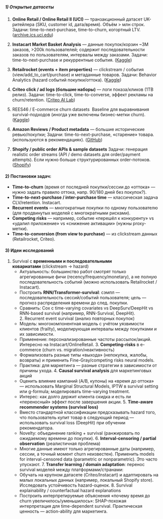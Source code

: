 ##### 1) Открытые датасеты

1. **Online Retail / Online Retail II (UCI)** — транзакционный датасет UK-ритейлера (SKU, customer id, дата/время). Объём > млн строк.
   Задачи: time-to-next-purchase, time-to-churn, когортный LTV. ([archive.ics.uci.edu](https://archive.ics.uci.edu/ml/datasets/online%2Bretail%2BII "Online Retail II - UCI Machine Learning Repository"))
    
2. **Instacart Market Basket Analysis** — данные покупок/корзин ~3M заказов, >200k пользователей; содержит последовательности заказов по пользователям, интервалы между заказами.
   Задачи: time-to-next-purchase и рекуррентные события. ([Kaggle](https://www.kaggle.com/datasets/psparks/instacart-market-basket-analysis "Instacart Market Basket Analysis - Kaggle"))
    
3. **Retailrocket (events + item properties)** — clickstream / события (view/add_to_cart/purchase) и метаданные товаров.
   Задачи: Behavior Analytics (hazard событий покупки/оттока). ([Kaggle](https://www.kaggle.com/datasets/retailrocket/ecommerce-dataset "Retailrocket recommender system dataset - Kaggle"))
    
4. **Criteo click / ad logs (большие наборы)** — логи показа/кликов (1TB релиз).
   Задачи: time-to-click, time-to-converse, эффект рекламы на churn/retention. ([Criteo AI Lab](https://ailab.criteo.com/download-criteo-1tb-click-logs-dataset/"))
    
5. REES46 / E-commerce churn datasets 
   Baseline для выравнивания survival-подходов (иногда уже включены бизнес-метки churn). ([Kaggle](https://www.kaggle.com/datasets/fridrichmrtn/e-commerce-churn-dataset-rees46 "E-commerce churn dataset - REES46 - Kaggle"))
    
6. **Amazon Reviews / Product metadata** — большие исторические ревью/покупки; 
   Задачи: time-to-next-purchase, «старение» товара. (используются в рекомендациях). ([GitHub](https://github.com/caserec/Datasets-for-Recommender-Systems "Public Datasets For Recommender Systems - GitHub"))
    
7. **Shopify / public order APIs & sample datasets**
	Задачи: генерация realistic order streams (API / demo datasets для order/payment attempts). Если нужно больше структурированных order-потоков. ([Shopify](https://shopify.dev/docs/api/shopifyql/datasets))
    
#### 2) Постановки задач:

- **Time-to-churn** (время от последней покупки/сессии до «оттока» — нужно задать правило оттока, напр. 90/180 дней без покупок?).
- **Time-to-next-purchase / inter-purchase time** — классическая задача CLV/retention. Instacart.
- **Recurrent events** — многократные покупки по одному пользователю (для продвинутых моделей с многократными рисками).
- **Competing risks** — например, событие «перешёл к конкуренту» vs «удалил приложение» vs «снижение активации» (нужны proxy-метки).
- **Time-to-conversion (from view to purchase)** — из clickstream данных (Retailrocket, Criteo).

#### 3) Идеи исследований

1. Survival с **временными и последовательными ковариатами** (clickstream → hazard)
	- Актуальность: большинство работ смотрят только агрегированные фичи (recency/frequency/monetary), а не полную последовательность событий (можно использовать Retailrocket / Instacart).
	- Построить **RNN/Transformer-survival**: сэмпл — последовательность сессий/событий пользователя; цель — прогноз распределения времени до след. покупки.
	- Сравнить: Cox с time-varying covariates vs DeepSurv/DeepHit vs RNN-based survival (например, RNN-Survival, DeepHit). 
2. Recurrent event survival (анализ повторных покупок)
	- Модель: многокомпонентная модель с учётом уязвимости клиентов (frailty), моделирующая интервалы между покупками и их зависимости.
	- Применение: персонализированные частоты рассылок/акций. Интересно на Instacart/OnlineRetail.
3. **Competing-risks** в e-commerce (churn vs. migration/неактивность)
	- Формализовать разные типы «выхода» (непокупка, жалобы, возвраты) и применить Fine-Gray/competing risks neural models.
	- Практика: для маркетинга — разные стратегии в зависимости от причины ухода.
4. **Causal survival analysis** для маркетинговых акций
	- Оценить влияние кампаний (A/B, купоны) на «время до оттока» — использовать Marginal Structural Models, IPTW в survival setting или g-formula; моделировать time-varying treatment.
	- Интерес: как долго держит клиента скидка и есть ли «переносный» эффект после завершения акции.
5. **Time-aware recommender systems (survival loss)**
	- Вместо стандартной классификации предсказывать hazard того, что пользователь купит товар в следующий период — использовать survival loss (DeepHit) при обучении рекомендатора.
	- Novelty: объединение ranking + survival (ранжировать по ожидаемому времени до покупки).
6. **Interval-censoring / partial observation** (реалистичная проблема)
	- Многие данные имеют только агрегированные даты (например, сессии, а точный момент churn неизвестен). Применить models for interval-censored data (parametric or nonparametric). Это часто упускают.
7. **Transfer learning / domain adaptation**: перенос survival моделей между платформами/странами:
	- Обучать на крупном датасете (Criteo/Instacart) и адаптировать на малых локальных данных (например, локальный Shopify store). Исследовать устойчивость hazard-оценок.
8. Survival explainability / counterfactual hazard explanations
	- Построить интерпретируемые объяснения «почему время до churn увеличилось/уменьшилось»: SHAP-похожая интерпретация для time-dependent survival. Практическая ценность — action-ability для маркетинга.